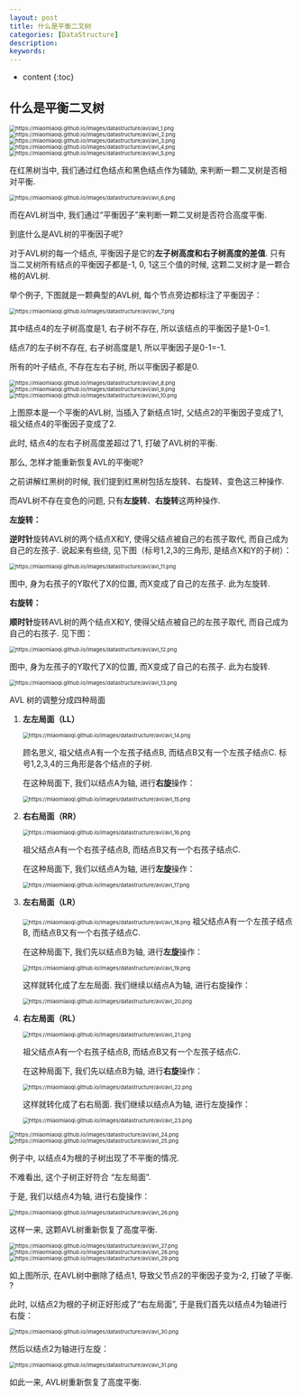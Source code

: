 ```yaml
---
layout: post
title: 什么是平衡二叉树
categories: [DataStructure]
description: 
keywords: 
---
```


* content
{:toc}


## 什么是平衡二叉树

<img src="https://miaomiaoqi.github.io/images/datastructure/avl/avl_1.png" alt="https://miaomiaoqi.github.io/images/datastructure/avl/avl_1.png" style="zoom:67%;" />

<img src="https://miaomiaoqi.github.io/images/datastructure/avl/avl_2.png" alt="https://miaomiaoqi.github.io/images/datastructure/avl/avl_2.png" style="zoom:67%;" />

<img src="https://miaomiaoqi.github.io/images/datastructure/avl/avl_3.png" alt="https://miaomiaoqi.github.io/images/datastructure/avl/avl_3.png" style="zoom:67%;" />

<img src="https://miaomiaoqi.github.io/images/datastructure/avl/avl_4.png" alt="https://miaomiaoqi.github.io/images/datastructure/avl/avl_4.png" style="zoom:67%;" />

<img src="https://miaomiaoqi.github.io/images/datastructure/avl/avl_5.png" alt="https://miaomiaoqi.github.io/images/datastructure/avl/avl_5.png" style="zoom:67%;" />

在红黑树当中, 我们通过红色结点和黑色结点作为辅助, 来判断一颗二叉树是否相对平衡. 

<img src="https://miaomiaoqi.github.io/images/datastructure/avl/avl_6.png" alt="https://miaomiaoqi.github.io/images/datastructure/avl/avl_6.png" style="zoom:67%;" />

而在AVL树当中, 我们通过“平衡因子”来判断一颗二叉树是否符合高度平衡. 

到底什么是AVL树的平衡因子呢? 

对于AVL树的每一个结点, 平衡因子是它的**左子树高度和右子树高度的差值**. 只有当二叉树所有结点的平衡因子都是-1, 0, 1这三个值的时候, 这颗二叉树才是一颗合格的AVL树. 

举个例子, 下图就是一颗典型的AVL树, 每个节点旁边都标注了平衡因子：

<img src="https://miaomiaoqi.github.io/images/datastructure/avl/avl_7.png" alt="https://miaomiaoqi.github.io/images/datastructure/avl/avl_7.png" style="zoom:67%;" />

其中结点4的左子树高度是1, 右子树不存在, 所以该结点的平衡因子是1-0=1. 

结点7的左子树不存在, 右子树高度是1, 所以平衡因子是0-1=-1. 

所有的叶子结点, 不存在左右子树, 所以平衡因子都是0. 

<img src="https://miaomiaoqi.github.io/images/datastructure/avl/avl_8.png" alt="https://miaomiaoqi.github.io/images/datastructure/avl/avl_8.png" style="zoom:67%;" />

<img src="https://miaomiaoqi.github.io/images/datastructure/avl/avl_9.png" alt="https://miaomiaoqi.github.io/images/datastructure/avl/avl_9.png" style="zoom:67%;" />

<img src="https://miaomiaoqi.github.io/images/datastructure/avl/avl_10.png" alt="https://miaomiaoqi.github.io/images/datastructure/avl/avl_10.png" style="zoom:67%;" />

上图原本是一个平衡的AVL树, 当插入了新结点1时, 父结点2的平衡因子变成了1, 祖父结点4的平衡因子变成了2. 

此时, 结点4的左右子树高度差超过了1, 打破了AVL树的平衡. 

那么, 怎样才能重新恢复AVL的平衡呢? 

之前讲解红黑树的时候, 我们提到红黑树包括左旋转、右旋转、变色这三种操作. 

而AVL树不存在变色的问题, 只有**左旋转**、**右旋转**这两种操作. 

**左旋转：**

**逆时针**旋转AVL树的两个结点X和Y, 使得父结点被自己的右孩子取代, 而自己成为自己的左孩子. 说起来有些绕, 见下图（标号1,2,3的三角形, 是结点X和Y的子树）：

<img src="https://miaomiaoqi.github.io/images/datastructure/avl/avl_11.png" alt="https://miaomiaoqi.github.io/images/datastructure/avl/avl_11.png" style="zoom:67%;" />

图中, 身为右孩子的Y取代了X的位置, 而X变成了自己的左孩子. 此为左旋转. 

**右旋转：**

**顺时针**旋转AVL树的两个结点X和Y, 使得父结点被自己的左孩子取代, 而自己成为自己的右孩子. 见下图：

<img src="https://miaomiaoqi.github.io/images/datastructure/avl/avl_12.png" alt="https://miaomiaoqi.github.io/images/datastructure/avl/avl_12.png" style="zoom:67%;" />

图中, 身为左孩子的Y取代了X的位置, 而X变成了自己的右孩子. 此为右旋转. 

<img src="https://miaomiaoqi.github.io/images/datastructure/avl/avl_13.png" alt="https://miaomiaoqi.github.io/images/datastructure/avl/avl_13.png" style="zoom:67%;" />

AVL 树的调整分成四种局面

1.  **左左局面（LL）**

    <img src="https://miaomiaoqi.github.io/images/datastructure/avl/avl_14.png" alt="https://miaomiaoqi.github.io/images/datastructure/avl/avl_14.png" style="zoom:67%;" />

    顾名思义, 祖父结点A有一个左孩子结点B, 而结点B又有一个左孩子结点C. 标号1,2,3,4的三角形是各个结点的子树. 

    

    在这种局面下, 我们以结点A为轴, 进行**右旋**操作：

    <img src="https://miaomiaoqi.github.io/images/datastructure/avl/avl_15.png" alt="https://miaomiaoqi.github.io/images/datastructure/avl/avl_15.png" style="zoom:67%;" />

2.  **右右局面（RR）**

    <img src="https://miaomiaoqi.github.io/images/datastructure/avl/avl_16.png" alt="https://miaomiaoqi.github.io/images/datastructure/avl/avl_16.png" style="zoom:67%;" />

    祖父结点A有一个右孩子结点B, 而结点B又有一个右孩子结点C. 

    在这种局面下, 我们以结点A为轴, 进行**左旋**操作：

    <img src="https://miaomiaoqi.github.io/images/datastructure/avl/avl_17.png" alt="https://miaomiaoqi.github.io/images/datastructure/avl/avl_17.png" style="zoom:67%;" />

3.  **左右局面（LR）**

    <img src="https://miaomiaoqi.github.io/images/datastructure/avl/avl_18.png" alt="https://miaomiaoqi.github.io/images/datastructure/avl/avl_18.png" style="zoom:67%;" />
    祖父结点A有一个左孩子结点B, 而结点B又有一个右孩子结点C. 

    在这种局面下, 我们先以结点B为轴, 进行**左旋**操作：

    <img src="https://miaomiaoqi.github.io/images/datastructure/avl/avl_19.png" alt="https://miaomiaoqi.github.io/images/datastructure/avl/avl_19.png" style="zoom:67%;" />

    这样就转化成了左左局面. 我们继续以结点A为轴, 进行右旋操作：

    <img src="https://miaomiaoqi.github.io/images/datastructure/avl/avl_20.png" alt="https://miaomiaoqi.github.io/images/datastructure/avl/avl_20.png" style="zoom:67%;" />

4.  **右左局面（RL）**

    <img src="https://miaomiaoqi.github.io/images/datastructure/avl/avl_21.png" alt="https://miaomiaoqi.github.io/images/datastructure/avl/avl_21.png" style="zoom:67%;" />

    祖父结点A有一个右孩子结点B, 而结点B又有一个左孩子结点C. 

    

    在这种局面下, 我们先以结点B为轴, 进行**右旋**操作：

    <img src="https://miaomiaoqi.github.io/images/datastructure/avl/avl_22.png" alt="https://miaomiaoqi.github.io/images/datastructure/avl/avl_22.png" style="zoom:67%;" />

    这样就转化成了右右局面. 我们继续以结点A为轴, 进行左旋操作：

    <img src="https://miaomiaoqi.github.io/images/datastructure/avl/avl_23.png" alt="https://miaomiaoqi.github.io/images/datastructure/avl/avl_23.png" style="zoom:67%;" />

<img src="https://miaomiaoqi.github.io/images/datastructure/avl/avl_24.png" alt="https://miaomiaoqi.github.io/images/datastructure/avl/avl_24.png" style="zoom:67%;" />

<img src="https://miaomiaoqi.github.io/images/datastructure/avl/avl_25.png" alt="https://miaomiaoqi.github.io/images/datastructure/avl/avl_25.png" style="zoom:67%;" />

例子中, 以结点4为根的子树出现了不平衡的情况. 

不难看出, 这个子树正好符合 “左左局面”. 

于是, 我们以结点4为轴, 进行右旋操作：

<img src="https://miaomiaoqi.github.io/images/datastructure/avl/avl_26.png" alt="https://miaomiaoqi.github.io/images/datastructure/avl/avl_26.png" style="zoom:67%;" />

这样一来, 这颗AVL树重新恢复了高度平衡. 

<img src="https://miaomiaoqi.github.io/images/datastructure/avl/avl_27.png" alt="https://miaomiaoqi.github.io/images/datastructure/avl/avl_27.png" style="zoom:67%;" />

<img src="https://miaomiaoqi.github.io/images/datastructure/avl/avl_28.png" alt="https://miaomiaoqi.github.io/images/datastructure/avl/avl_28.png" style="zoom:67%;" />

<img src="https://miaomiaoqi.github.io/images/datastructure/avl/avl_29.png" alt="https://miaomiaoqi.github.io/images/datastructure/avl/avl_29.png" style="zoom:67%;" />

如上图所示, 在AVL树中删除了结点1, 导致父节点2的平衡因子变为-2, 打破了平衡. ?

此时, 以结点2为根的子树正好形成了“右左局面”, 于是我们首先以结点4为轴进行右旋：

<img src="https://miaomiaoqi.github.io/images/datastructure/avl/avl_30.png" alt="https://miaomiaoqi.github.io/images/datastructure/avl/avl_30.png" style="zoom:67%;" />

然后以结点2为轴进行左旋：

<img src="https://miaomiaoqi.github.io/images/datastructure/avl/avl_31.png" alt="https://miaomiaoqi.github.io/images/datastructure/avl/avl_31.png" style="zoom:67%;" />

如此一来, AVL树重新恢复了高度平衡. 